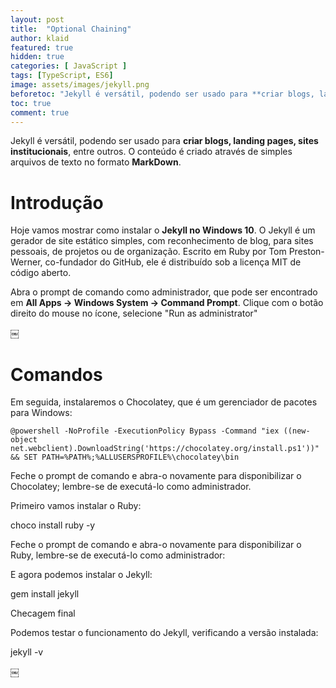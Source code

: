```yaml
---
layout: post
title:  "Optional Chaining"
author: klaid
featured: true
hidden: true
categories: [ JavaScript ]
tags: [TypeScript, ES6] 
image: assets/images/jekyll.png
beforetoc: "Jekyll é versátil, podendo ser usado para **criar blogs, landing pages, sites institucionais**, entre outros. O conteúdo é criado através de simples arquivos de texto no formato **MarkDown**." 
toc: true
comment: true
---
```


Jekyll é versátil, podendo ser usado para **criar blogs, landing pages, sites institucionais**, entre outros. O conteúdo é criado através de simples arquivos de texto no formato **MarkDown**.

# Introdução

Hoje vamos mostrar como instalar o **Jekyll no Windows 10**. O Jekyll é um gerador de site estático simples, com reconhecimento de blog, para sites pessoais, de projetos ou de organização. Escrito em Ruby por Tom Preston-Werner, co-fundador do GitHub, ele é distribuído sob a licença MIT de código aberto.

Abra o prompt de comando como administrador, que pode ser encontrado em **All Apps -> Windows System -> Command Prompt**. Clique com o botão direito do mouse no ícone, selecione "Run as administrator"

￼

# Comandos

Em seguida, instalaremos o Chocolatey, que é um gerenciador de pacotes para Windows:

```posh
@powershell -NoProfile -ExecutionPolicy Bypass -Command "iex ((new-object net.webclient).DownloadString('https://chocolatey.org/install.ps1'))" && SET PATH=%PATH%;%ALLUSERSPROFILE%\chocolatey\bin 
```

Feche o prompt de comando e abra-o novamente para disponibilizar o Chocolatey; lembre-se de executá-lo como administrador.

Primeiro vamos instalar o Ruby:

choco install ruby -y 

Feche o prompt de comando e abra-o novamente para disponibilizar o Ruby, lembre-se de executá-lo como administrador:

E agora podemos instalar o Jekyll:

gem install jekyll 

Checagem final

Podemos testar o funcionamento do Jekyll, verificando a versão instalada:

jekyll -v 

￼

